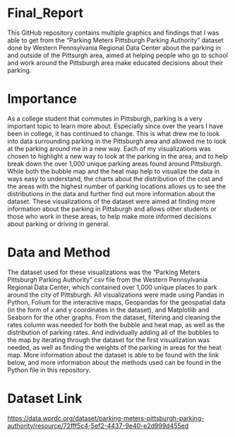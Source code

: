 # Final_Report

This GitHub repository contains multiple graphics and findings that I was able to get from the “Parking Meters Pittsburgh Parking Authority” dataset done by Western Pennsylvania Regional Data Center about the parking in and outside of the Pittsurgh area, aimed at helping people who go to school and work around the Pittsburgh area make educated decisions about their parking.

# Importance
As a college student that commutes in Pittsburgh, parking is a very important topic to learn more about. Especially since over the years I have been in college, it has continued to change. This is what drew me to look into data surrounding parking in the Pittsburgh area and allowed me to look at the parking around me in a new way. Each of my visualizations was chosen to highlight a new way to look at the parking in the area, and to help break down the over 1,000 unique parking areas found around Pittsburgh. While both the bubble map and the heat map help to visualize the data in ways easy to understand, the charts about the distribution of the cost and the areas with the highest number of parking locations allows us to see the distributions in the data and further find out more information about the dataset. These visualizations of the dataset were aimed at finding more information about the parking in Pittsburgh and allows other students or those who work in these areas, to help make more informed decisions about parking or driving in general.

# Data and Method
The dataset used for these visualizations was the “Parking Meters Pittsburgh Parking Authority” csv file from the Western Pennsylvania Regional Data Center, which contained over 1,000 unique places to park around the city of Pittsburgh. All visualizations were made using Pandas in Python, Folium for the interactive maps, Geopandas for the geospatial data (in the form of x and y coordinates in the dataset), and Matplotlib and Seaborn for the other graphs. From the dataset, filtering and cleaning the rates column was needed for both the bubble and heat map, as well as the distribution of parking rates. And individually adding all of the bubbles to the map by iterating through the dataset for the first visualization was needed, as well as finding the weights of the parking in areas for the heat map. More information about the dataset is able to be found with the link below, and more information about the methods used can be found in the Python file in this repository.

# Dataset Link
https://data.wprdc.org/dataset/parking-meters-pittsburgh-parking-authority/resource/72fff5c4-5ef2-4437-9e40-e2d999d455ed

